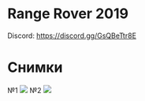# Range Rover 2019
Discord: https://discord.gg/GsQBeTtr8E

# Снимки
№1
![](https://imgur.com/XzbfckC.png)
№2
![](https://imgur.com/dab91fi.png)
